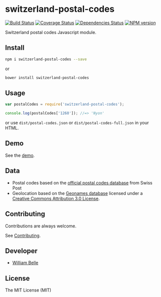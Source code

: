 switzerland-postal-codes
========================

[![Build Status][github-actions-image]][github-actions-url]
[![Coverage Status][coverage-image]][coverage-url]
[![Dependencies Status][daviddm-image]][daviddm-url]
[![NPM version][npm-image]][npm-url]

Switzerland postal codes Javascript module.

Install
-------

```bash
npm i switzerland-postal-codes --save
```

or

```bash
bower install switzerland-postal-codes
```

Usage
-----

```js
var postalCodes = require('switzerland-postal-codes');

console.log(postalCodes['1260']); //=> 'Nyon'
```

or use `dist/postal-codes.json` or `dist/postal-codes-full.json` in your HTML.

Demo
----

See the [demo](https://williambelle.github.io/switzerland-postal-codes/).

Data
----

  - Postal codes based on the [official postal codes database][1] from Swiss Post
  - Geolocation based on the [Geonames database][2] licensed under a [Creative
    Commons Attribution 3.0 License][3].

Contributing
------------

Contributions are always welcome.

See [Contributing](CONTRIBUTING.md).

Developer
---------

  * [William Belle](https://github.com/williambelle)

License
-------

The MIT License (MIT)

[1]: https://www.post.ch/en/business/a-z-of-subjects/maintaining-customer-addresses/address-master-data
[2]: http://www.geonames.org/
[3]: http://creativecommons.org/licenses/by/3.0/
[npm-image]: https://img.shields.io/npm/v/switzerland-postal-codes.svg
[npm-url]: https://www.npmjs.com/package/switzerland-postal-codes
[github-actions-image]: https://github.com/williambelle/switzerland-postal-codes/workflows/Build/badge.svg
[github-actions-url]: https://github.com/williambelle/switzerland-postal-codes/actions
[coverage-image]: https://coveralls.io/repos/github/williambelle/switzerland-postal-codes/badge.svg
[coverage-url]: https://coveralls.io/github/williambelle/switzerland-postal-codes
[daviddm-image]: https://david-dm.org/williambelle/switzerland-postal-codes/status.svg
[daviddm-url]: https://david-dm.org/williambelle/switzerland-postal-codes
